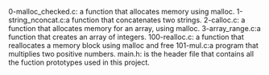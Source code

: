 0-malloc_checked.c: a function that allocates memory using malloc. 
1-string_nconcat.c:a function that concatenates two strings. 
2-calloc.c: a function that allocates memory for an array, using malloc. 
3-array_range.c:a function that creates an array of integers. 
100-realloc.c: a function that reallocates a memory block using malloc and free 
101-mul.c:a program that multiplies two positive numbers. 
main.h: is the header file that contains all the fuction prototypes used in this project.
